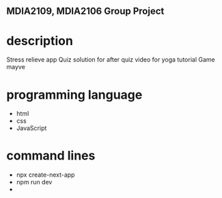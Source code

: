 ## MDIA2109, MDIA2106 Group Project

# description
Stress relieve app
Quiz
solution for after quiz
video for yoga tutorial
Game mayve

# programming language 
- html
- css
- JavaScript

# command lines
- npx create-next-app
- npm run dev
-